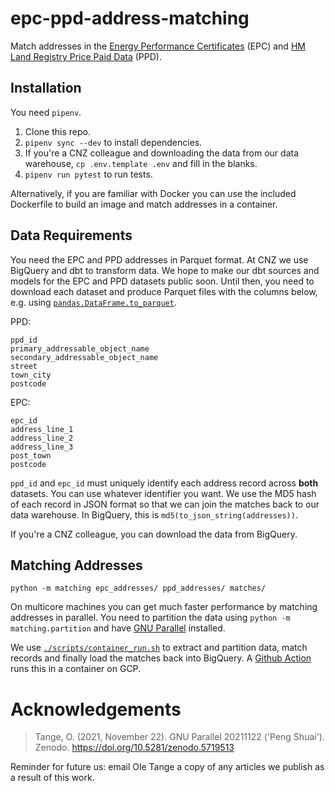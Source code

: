 # epc-ppd-address-matching

Match addresses in the [Energy Performance Certificates](https://epc.opendatacommunities.org/) (EPC) and [HM Land Registry Price Paid Data](https://www.gov.uk/government/collections/price-paid-data) (PPD).

## Installation

You need `pipenv`.

1. Clone this repo.
2. `pipenv sync --dev` to install dependencies.
3. If you're a CNZ colleague and downloading the data from our data warehouse, `cp .env.template .env` and fill in the blanks.
4. `pipenv run pytest` to run tests.

Alternatively, if you are familiar with Docker you can use the included Dockerfile to build an image and match addresses in a container.

## Data Requirements

You need the EPC and PPD addresses in Parquet format.
At CNZ we use BigQuery and dbt to transform data.
We hope to make our dbt sources and models for the EPC and PPD datasets public soon.
Until then, you need to download each dataset and produce Parquet files with the columns below, e.g. using [`pandas.DataFrame.to_parquet`](https://pandas.pydata.org/docs/reference/api/pandas.DataFrame.to_parquet.html).

PPD:

```
ppd_id
primary_addressable_object_name
secondary_addressable_object_name
street
town_city
postcode
```

EPC:

```
epc_id
address_line_1
address_line_2
address_line_3
post_town
postcode
```

`ppd_id` and `epc_id` must uniquely identify each address record across **both** datasets.
You can use whatever identifier you want.
We use the MD5 hash of each record in JSON format so that we can join the matches back to our data warehouse.
In BigQuery, this is `md5(to_json_string(addresses))`.

If you're a CNZ colleague, you can download the data from BigQuery.

## Matching Addresses

```
python -m matching epc_addresses/ ppd_addresses/ matches/
```

On multicore machines you can get much faster performance by matching addresses in parallel.
You need to partition the data using `python -m matching.partition` and have [GNU Parallel](https://www.gnu.org/software/parallel/) installed.

We use [`./scripts/container_run.sh`](https://github.com/centrefornetzero/epc-ppd-address-matching/blob/main/scripts/container_run.sh) to extract and partition data, match records and finally load the matches back into BigQuery.
A [Github Action](https://github.com/centrefornetzero/epc-ppd-address-matching/blob/main/.github/workflows/container.yaml) runs this in a container on GCP.

# Acknowledgements

> Tange, O. (2021, November 22). GNU Parallel 20211122 ('Peng Shuai'). Zenodo. https://doi.org/10.5281/zenodo.5719513

Reminder for future us: email Ole Tange a copy of any articles we publish as a result of this work.
